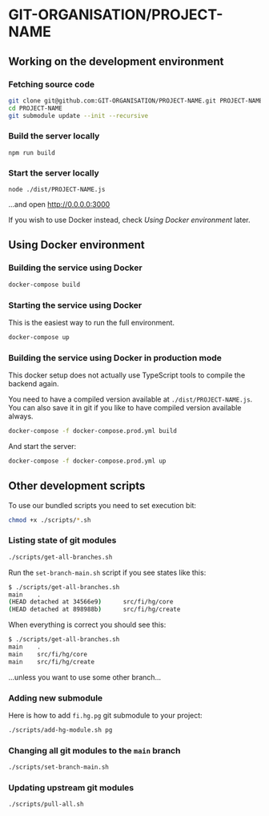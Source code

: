 # GIT-ORGANISATION/PROJECT-NAME

## Working on the development environment

### Fetching source code

```bash
git clone git@github.com:GIT-ORGANISATION/PROJECT-NAME.git PROJECT-NAME
cd PROJECT-NAME
git submodule update --init --recursive
```

### Build the server locally

```
npm run build
```

### Start the server locally

```
node ./dist/PROJECT-NAME.js
```

...and open http://0.0.0.0:3000

If you wish to use Docker instead, check *Using Docker environment* later.

## Using Docker environment

### Building the service using Docker

```bash
docker-compose build
```

### Starting the service using Docker

This is the easiest way to run the full environment.

```bash
docker-compose up
```

### Building the service using Docker in production mode

This docker setup does not actually use TypeScript tools to compile the backend 
again.

You need to have a compiled version available at `./dist/PROJECT-NAME.js`. You 
can also save it in git if you like to have compiled version available always.

```bash
docker-compose -f docker-compose.prod.yml build
```

And start the server:

```bash
docker-compose -f docker-compose.prod.yml up
```

## Other development scripts

To use our bundled scripts you need to set execution bit:

```bash 
chmod +x ./scripts/*.sh
```

### Listing state of git modules

```bash
./scripts/get-all-branches.sh
```

Run the `set-branch-main.sh` script if you see states like this:

```bash
$ ./scripts/get-all-branches.sh 
main    .
(HEAD detached at 34566e9)      src/fi/hg/core
(HEAD detached at 898988b)      src/fi/hg/create
```

When everything is correct you should see this:

```bash
$ ./scripts/get-all-branches.sh 
main    .
main    src/fi/hg/core
main    src/fi/hg/create
```

...unless you want to use some other branch...

### Adding new submodule

Here is how to add `fi.hg.pg` git submodule to your project:

```bash
./scripts/add-hg-module.sh pg
```

### Changing all git modules to the `main` branch

```bash
./scripts/set-branch-main.sh
```

### Updating upstream git modules

```bash
./scripts/pull-all.sh
```
